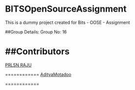 # BITSOpenSourceAssignment
This is a dummy project created for Bits - OOSE - Assignment

##Group Details:
Group No: 16

##Contributors
============
[PRLSN RAJU](https://prlsnraju.github.io/)

============
[AdityaMotadoo](https://github.com/adityamotadoo/adityamotadoo.github.io)

============
